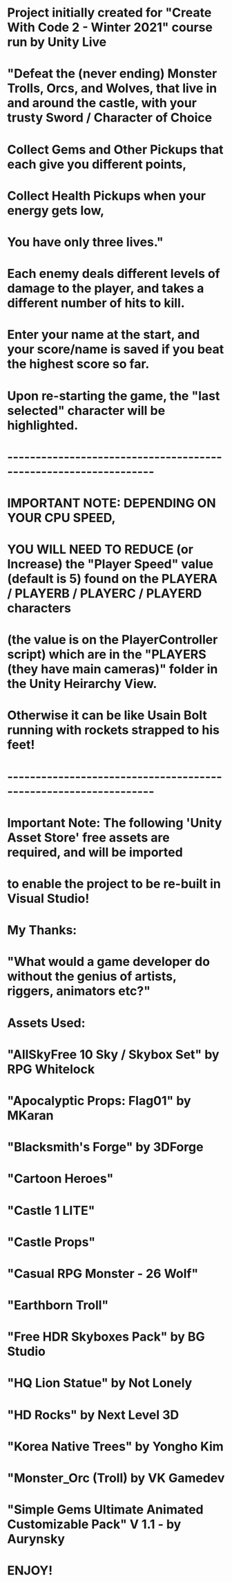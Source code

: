 # 	Project initially created for "Create With Code 2 - Winter 2021" course run by Unity Live
#
#	"Defeat the (never ending) Monster Trolls, Orcs, and Wolves, that live in and around the castle, with your trusty Sword / Character of Choice
#	 Collect Gems and Other Pickups that each give you different points,
#	 Collect Health Pickups when your energy gets low,
#	 You have only three lives."
#	
#	Each enemy deals different levels of damage to the player, and takes a different number of hits to kill.
#	Enter your name at the start, and your score/name is saved if you beat the highest score so far.
#		
#	Upon re-starting the game, the "last selected" character will be highlighted.
#
#                             ----------------------------------------------------------------
#
#                 IMPORTANT NOTE: DEPENDING ON YOUR CPU SPEED, 
#                 YOU WILL NEED TO REDUCE (or Increase) the "Player Speed" value (default is 5) found on the PLAYERA / PLAYERB / PLAYERC / PLAYERD characters
#                 (the value is on the PlayerController script) which are in the "PLAYERS (they have main cameras)" folder in the Unity Heirarchy View.
#                 Otherwise it can be like Usain Bolt running with rockets strapped to his feet!
#
#                             ----------------------------------------------------------------
#
# 	Important Note: The following 'Unity Asset Store' free assets are required, and will be imported
# 	to enable the project to be re-built in Visual Studio!
#
#	My Thanks:
#
#       "What would a game developer do without the genius of artists, riggers, animators etc?"
#
#	Assets Used:
#
#	"AllSkyFree 10 Sky / Skybox Set"			by RPG Whitelock
#	"Apocalyptic Props: Flag01"				by MKaran
#	"Blacksmith's Forge"					by 3DForge
#	"Cartoon Heroes"
#	"Castle 1 LITE"
#	"Castle Props"
#	"Casual RPG Monster - 26 Wolf"
#	"Earthborn Troll"
#	"Free HDR Skyboxes Pack"				by BG Studio
#	"HQ Lion Statue"					by Not Lonely
#	"HD Rocks"						by Next Level 3D
#	"Korea Native Trees"					by Yongho Kim
#	"Monster_Orc (Troll)					by VK Gamedev
#       "Simple Gems Ultimate Animated Customizable Pack"   	V 1.1 - by Aurynsky 
#
#
#	ENJOY!
